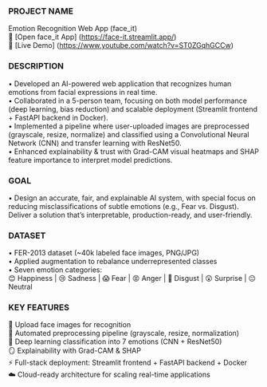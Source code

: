 ### <b>PROJECT NAME</b>
Emotion Recognition Web App (face_it) <br>
🔗 [Open face_it App] (https://face-it.streamlit.app/) <br>
🔗 [Live Demo] (https://www.youtube.com/watch?v=ST0ZGqhGCCw) <br>


### <b>DESCRIPTION</b>
• Developed an AI-powered web application that recognizes human emotions from facial expressions in real time. <br>
• Collaborated in a 5-person team, focusing on both model performance (deep learning, bias reduction) and scalable deployment (Streamlit frontend + FastAPI backend in Docker). <br>
• Implemented a pipeline where user-uploaded images are preprocessed (grayscale, resize, normalize) and classified using a Convolutional Neural Network (CNN) and transfer learning with ResNet50. <br>
• Enhanced explainability & trust with Grad-CAM visual heatmaps and SHAP feature importance to interpret model predictions. <br>


### <b>GOAL</b>
• Design an accurate, fair, and explainable AI system, with special focus on reducing misclassifications of subtle emotions (e.g., Fear vs. Disgust). Deliver a solution that’s interpretable, production-ready, and user-friendly. <br>


### <b>DATASET</b>
• FER-2013 dataset (~40k labeled face images, PNG/JPG) <br>
• Applied augmentation to rebalance underrepresented classes <br>
• Seven emotion categories: <br>
😊 Happiness | 😢 Sadness | 😱 Fear | 😡 Anger | 🤢 Disgust | 😲 Surprise | 😐 Neutral <br>


### <b>KEY FEATURES</b>
📸 Upload face images for recognition <br>
🧹 Automated preprocessing pipeline (grayscale, resize, normalization) <br>
🤖 Deep learning classification into 7 emotions (CNN + ResNet50) <br>
🪞 Explainability with Grad-CAM & SHAP <br>
⚡ Full-stack deployment: Streamlit frontend + FastAPI backend + Docker <br>
☁️ Cloud-ready architecture for scaling real-time applications <br>
